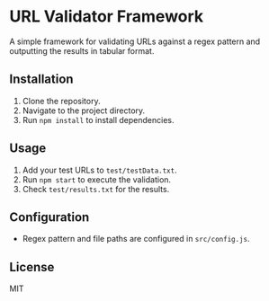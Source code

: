 # URL Validator Framework

A simple framework for validating URLs against a regex pattern and outputting the results in tabular format.

## Installation

1. Clone the repository.
2. Navigate to the project directory.
3. Run `npm install` to install dependencies.

## Usage

1. Add your test URLs to `test/testData.txt`.
2. Run `npm start` to execute the validation.
3. Check `test/results.txt` for the results.

## Configuration

- Regex pattern and file paths are configured in `src/config.js`.

## License

MIT

